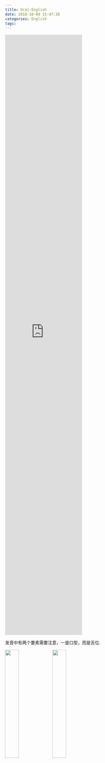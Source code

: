 ```yaml
---
title: Oral-English
date: 2018-10-09 15:47:38
categories: English
tags:
---
```


<iframe height="50%" width="50%" src="https://www.ximalaya.com/thirdparty/player/sound/player.html?id=20633385&type=red" frameborder=0 allowfullscreen></iframe>

发音中有两个要素需要注意，一是口型，而是舌位.

<img src="/images/紧元音.jpg" width="30%" height="30%">

<img src="/images/松元音.jpg" width="30%" height="30%">



